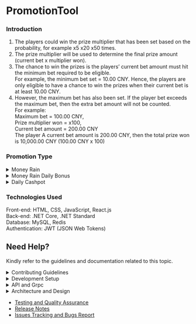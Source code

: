 # PromotionTool
### Introduction  
1. The players could win the prize multiplier that has been set based on the probability, for example x5 x20 x50 times.
2. The prize multiplier will be used to determine the final prize amount (current bet x multiplier won).
3. The chance to win the prizes is the players’ current bet amount must hit the minimum bet required to be eligible.  
For example, the minimum bet set = 10.00 CNY. Hence, the players are only eligible to have a chance to win the prizes when their current bet is at least 10.00 CNY.  
4. However, the maximum bet has also been set. If the player bet exceeds the maximum bet, then the extra bet amount will not be counted.  
For example:  
Maximum bet = 100.00 CNY,   
Prize multiplier won = x100,  
Current bet amount = 200.00 CNY  
The player A current bet amount is 200.00 CNY, then the total prize won is 10,000.00 CNY (100.00 CNY x 100)

### Promotion Type
<details><summary> Money Rain </summary>
   
  No fixed prize within the specific time range set for each day.  
  
  **How the Player Award Prize**
1. The prize amount could be won by the players unlimitedly(no limited prize amount) within the promotion time range.  
i.e. Players could win the prizes without a limit within 1pm-3pm at 30-03-2023 to 03-04-2023.
-------
  
  </details>
<details><summary> Money Rain Daily Bonus </summary>
  
  Prize release in the specific time that has been generated in the prize pool, but the prizes list are not visible by the players, the players are not able to see the prize list.  
  
**How the Player Award Prize**  
1. The prizes were pre-generated and it is distributed evenly among the event period based on the total prize count.  
i.e. If 1-4-2023 00.00.00 am to 1-4-2023 23.59.59 pm total prize count is 24 that means 1 hour will release 1 prize (1 prize/hr);   
If the total prize is 48 that means half hours will release 1 prize (2 prizes/hr).  
  
**How the Settings**
1. A Base Currency(default), Bet Range and Prize Count must be set to generate the prizes pool.
2. Base Currency - To ensure all the prizes generated have a standardized currency.
3. Bet Range - The multiple bet range is set to assign the min bet and max bet for each of the prizes based on the 2 close numbers as the bet range.  
i.e. The bet range is 2, 5, 10, 30, 50, 100. Then, the Min Bet = 2 and Max Bet = 5 or the Min Bet = 5, Max Bet = 10, and etc.
4. Prize Count - To set the prize amount for the different prize multipliers such as 1 prize for x100, 2 prizes for x50, 25 prizes for x30 and etc..
5. Time Before Win Probability Increases - The win probability will increase by dropping the Min Bet required to the smallest bet range if the prize is remaining in undistributed status after the time set.  
i.e Based on Figure 1, the Time Before Win Probability Increases is set at 1 hour, then if the prize is still remaining distributed status the Min Bet will drop to 2 to increase the probability for the players to win the prize.
------
  
  </details>
<details><summary> Daily Cashpot </summary>
  
Prize release in the specific time that has been generated in the prize pool, the prizes are visible by the players, the players are able to see the prize list.  

**How the Player Award Prize**  
The way that players could award the prize of this promotion is basically the same as the Money Rain Daily Bonus.  

**How the Settings**  
The settings of this promotion are the same as the Money Rain Daily Bonus.  
------
  
  </details>

### Technologies Used
Front-end: HTML, CSS, JavaScript, React.js  
Back-end: .NET Core, .NET Standard  
Database: MySQL, Redis  
Authentication: JWT (JSON Web Tokens)  
  

## Need Help?
Kindly refer to the guidelines and documentation related to this topic.
<details><summary> Contributing Guidelines </summary>

  - [Question or Problem](./src/contributing-guildelines.md#question)
  - [Issues and Bugs](./src/contributing-guildelines.md#issue)
  - [Feature Requests](./src/contributing-guildelines.md#feature)
  - [Submmiting a Pull Request](./src/contributing-guildelines.md#pullrequest)
  - [Contributor License Agreement](./src/contributing-guildelines.md#cla)

</details>
<details><summary> Development Setup </summary>

  - [Prerequisites](./src/dev-setup.md#prerequisites)
  - [Installation](./src/dev-setup.md#installation)
  - [Database Setup](./src/dev-setup.md#database-setup)
  - [Common Setup Issue](./src/dev-setup.md#failed-to-build-project)
  - [Contributing](./src/dev-setup.md#contributing)

</details>
<details><summary> API and Grpc </summary>

  - [API Endpoints](./src/api-interfaces.md#api-endpoints)
  - [Grpc](./src/api-interfaces.md#grpc-services)
  - [Management Grpc](./src/api-interfaces.md#management-grpc-services)

</details>
<details><summary> Architecture and Design </summary>

  - [Coding Architecture](./src/architecture-design.md#coding-architecture)
  - [Folder Structure](./src/architecture-design.md#folder-structure)
  - [Design Pattern](./src/architecture-design.md#design-patterns)

</details>

- [Testing and Quality Assurance](./src/unit-testing.md)
- [Release Notes](https://github.com/CLPeh/promotion-tool-example/releases)
- [Issues Tracking and Bugs Report](./src/bug-report.md)
